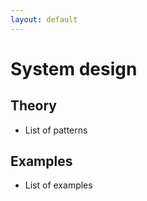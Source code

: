 ```yaml
---
layout: default
---
```


# System design

## Theory

- List of patterns


## Examples
- List of examples
